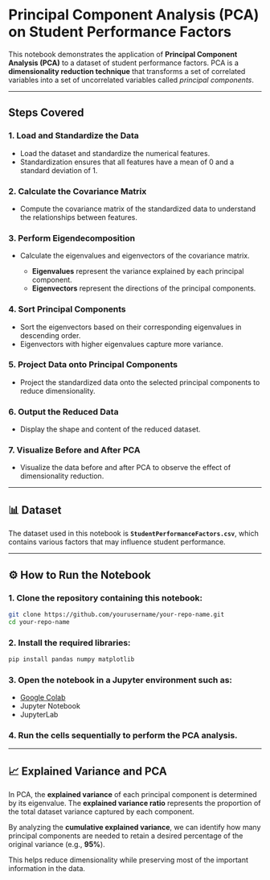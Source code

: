 # Principal Component Analysis (PCA) on Student Performance Factors

This notebook demonstrates the application of **Principal Component Analysis (PCA)** to a dataset of student performance factors.
PCA is a **dimensionality reduction technique** that transforms a set of correlated variables into a set of uncorrelated variables called *principal components*.

---

## Steps Covered

### 1. Load and Standardize the Data

* Load the dataset and standardize the numerical features.
* Standardization ensures that all features have a mean of 0 and a standard deviation of 1.

### 2. Calculate the Covariance Matrix

* Compute the covariance matrix of the standardized data to understand the relationships between features.

### 3. Perform Eigendecomposition

* Calculate the eigenvalues and eigenvectors of the covariance matrix.

  * **Eigenvalues** represent the variance explained by each principal component.
  * **Eigenvectors** represent the directions of the principal components.

### 4. Sort Principal Components

* Sort the eigenvectors based on their corresponding eigenvalues in descending order.
* Eigenvectors with higher eigenvalues capture more variance.

### 5. Project Data onto Principal Components

* Project the standardized data onto the selected principal components to reduce dimensionality.

### 6. Output the Reduced Data

* Display the shape and content of the reduced dataset.

### 7. Visualize Before and After PCA

* Visualize the data before and after PCA to observe the effect of dimensionality reduction.

---

## 📊 Dataset

The dataset used in this notebook is **`StudentPerformanceFactors.csv`**,
which contains various factors that may influence student performance.

---

## ⚙️ How to Run the Notebook

### 1. Clone the repository containing this notebook:

```bash
git clone https://github.com/yourusername/your-repo-name.git
cd your-repo-name
```

### 2. Install the required libraries:

```bash
pip install pandas numpy matplotlib
```

### 3. Open the notebook in a Jupyter environment such as:

* [Google Colab](https://colab.research.google.com/)
* Jupyter Notebook
* JupyterLab

### 4. Run the cells sequentially to perform the PCA analysis.

---

## 📈 Explained Variance and PCA

In PCA, the **explained variance** of each principal component is determined by its eigenvalue.
The **explained variance ratio** represents the proportion of the total dataset variance captured by each component.

By analyzing the **cumulative explained variance**, we can identify how many principal components are needed to retain a desired percentage of the original variance (e.g., **95%**).

This helps reduce dimensionality while preserving most of the important information in the data.

